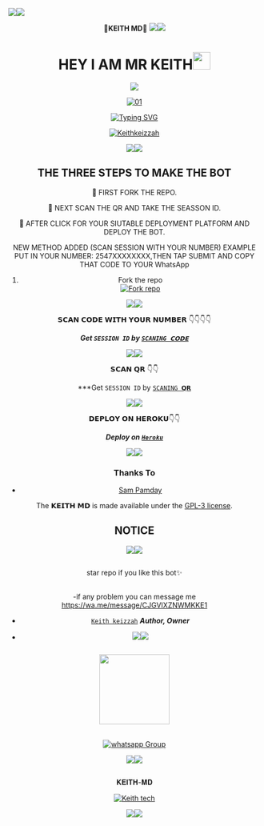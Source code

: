 <a><img src='https://i.imgur.com/LyHic3i.gif'/></a><a><img src='https://i.imgur.com/LyHic3i.gif'/></a>

<div align="center">
 👑<b>KEITH MD</b>👑</b>
<a><img src='https://i.imgur.com/LyHic3i.gif'/></a><a><img src='https://i.imgur.com/LyHic3i.gif'/></a>
	   
 
  
  
  <div align="center">
	  
</p>
</a>
<h1 align="center"><b>HEY I AM MR KEITH</b><img src="https://media.giphy.com/media/hvRJCLFzcasrR4ia7z/giphy.gif" width="35"></h1>


<p align="center">
  <a href="https://github.com/DenverCoder1/readme-typing-svg"><img src="https://readme-typing-svg.herokuapp.com?font=Time+New+Roman&color=cyan&size=25&center=true&vCenter=true&width=600&height=100&lines=Assalamu+O+Alaikum+Warahmatullah..&hearts;++;Self-taught+Back-End+Developer,;Always+creating+best+bots,;My+Hobby+Is+to+deploy+WhatsApp+bots,;Keith+is+an+active+Hacker/Ready+to+hacker+any+thing,;Love+to+learn+new+stuffs..<3"></a>
</p>
                       
  <a href="https://ibb.co/N6NMDtn"><img src="https://telegra.ph/file/10cac2ce2fbfcdcd0b6e8.jpg" alt="01" border="0" /></a>                     
 <div align="center">
<a href="https://git.io/typing-svg"><img src="https://readme-typing-svg.demolab.com?font=Black+Ops+One&size=50&pause=1000&color=1BAFBAFF&center=true&width=910&height=100&lines=𝐊𝐄𝐈𝐓𝐇_𝐌𝐃;𝐖𝐇𝐀𝐓𝐒𝐀𝐏𝐏+𝐁𝐎𝐓;𝐂𝐑𝐄𝐀𝐓𝐄𝐃+BY+𝐊𝐄𝐈𝐓𝐇𝐊𝐄𝐈𝐙𝐙𝐀𝐇" alt="Typing SVG" /></a>
  </p>
	 
  <a aria-label="Keith-md is free to use" href="https://youtube.com/@keithkeizzah" target="_blank">
    <img alt="Keithkeizzah" src="https://img.shields.io/youtube/channel/subscribers/UCU071AMRqcd5mfTdCgJFwPg" target="_blank" />
  </a>

  <a><img src='https://i.imgur.com/LyHic3i.gif'/></a><a><img src='https://i.imgur.com/LyHic3i.gif'/></a>

  
## THE THREE STEPS TO MAKE THE BOT
	
📌 FIRST FORK THE REPO.

📌 NEXT SCAN THE QR AND TAKE THE SEASSON ID.

📌 AFTER CLICK FOR YOUR SIUTABLE DEPLOYMENT PLATFORM AND DEPLOY THE BOT.  


NEW METHOD ADDED (SCAN SESSION WITH YOUR NUMBER)
EXAMPLE PUT IN YOUR NUMBER: 2547XXXXXXXX,THEN TAP SUBMIT AND COPY THAT CODE TO YOUR WhatsApp

1. Fork the repo
    <br>
<a href='https://github.com/Keithkeizzah/hunchoV2/fork' target="_blank"><img alt='Fork repo' src='https://img.shields.io/badge/Fork Repo-100000?style=for-the-badge&logo=scan&logoColor=white&labelColor=black&color=black'/></a>

<a><img src='https://i.imgur.com/LyHic3i.gif'/></a><a><img src='https://i.imgur.com/LyHic3i.gif'/></a>


𝗦𝗖𝗔𝗡 𝗖𝗢𝗗𝗘 𝗪𝗜𝗧𝗛 𝗬𝗢𝗨𝗥 𝗡𝗨𝗠𝗕𝗘𝗥
        👇👇👇👇
	
 ***Get `SESSION ID` by [`SCANING 𝗖𝗢𝗗𝗘`](https://keith-app-session-6d1313c4f8e5.herokuapp.com/)***

 <a><img src='https://i.imgur.com/LyHic3i.gif'/></a><a><img src='https://i.imgur.com/LyHic3i.gif'/></a>
   
   𝗦𝗖𝗔𝗡 𝗤𝗥 👇👇


    
   ***Get `SESSION ID` by [`SCANING 𝗤𝗥`](https://keith-app-session-6d1313c4f8e5.herokuapp.com/qr)                 
  
  <a><img src='https://i.imgur.com/LyHic3i.gif'/></a><a><img src='https://i.imgur.com/LyHic3i.gif'/></a>
                       		 
   
   𝗗𝗘𝗣𝗟𝗢𝗬 𝗢𝗡 𝗛𝗘𝗥𝗢𝗞𝗨👇👇

    
***Deploy on [`Heroku`](https://dashboard.heroku.com/new?template=https://github.com/Keithkeizzah/hunchoV2)*** 

<a><img src='https://i.imgur.com/LyHic3i.gif'/></a><a><img src='https://i.imgur.com/LyHic3i.gif'/></a>


### Thanks To
- [Sam Pamday](https://github.com/Sampandey001) 


The 𝗞𝗘𝗜𝗧𝗛 𝗠𝗗 is made available under the [GPL-3 license](https://github.com/SuhailTechInfo/Suhail-Md/blob/main/LICENCE).


<h2 align="center">  NOTICE
</h2>

 <a><img src='https://i.imgur.com/LyHic3i.gif'/></a><a><img src='https://i.imgur.com/LyHic3i.gif'/></a>
  
## 
star repo if you like this bot✨
##
-if any problem you can message me https://wa.me/message/CJGVIXZNWMKKE1


* [`Keith keizzah`](https://github.com/Keithkeizzah) ***Author, Owner***

* <a><img src='https://i.imgur.com/LyHic3i.gif'/></a><a><img src='https://i.imgur.com/LyHic3i.gif'/></a>

##
<p align="center" >
<a href="https://chat.whatsapp.com/KeEYrEX8UDdGD4m4GbdHaA"><img src="https://img.shields.io/badge/Join Group-25D366?style=for-the-badge&logo=whatsapp&logoColor=white" width="140px">
</a>
</p>
<br>

<a href="https://whatsapp.com/channel/0029Vaan9TF9Bb62l8wpoD47" target="_blank">
    <img alt="whatsapp Group" src="https://img.shields.io/badge/ Whatsapp Support Channel -25D366?style=for-the-badge&logo=whatsapp&logoColor=white" />
  </a>
</p>

<a><img src='https://i.imgur.com/LyHic3i.gif'/></a><a><img src='https://i.imgur.com/LyHic3i.gif'/></a>


##
𝐊𝐄𝐈𝐓𝐇-𝐌𝐃

[![Keith tech](https://readme-typing-svg.demolab.com?font=Anton&size=30&pause=998&color=F51FFF&background=F7F2F20A&vCenter=true&random=false&width=465&lines=Have+a%F0%9F%91%8B!;goodluck+on+your+deployment;programmed;by+keith;hacker🥰)](https://github.com/keithkeizzah)

<a><img src='https://i.imgur.com/LyHic3i.gif'/></a><a><img src='https://i.imgur.com/LyHic3i.gif'/></a>
